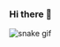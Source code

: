 ### Hi there 👋

![snake gif](https://github.com/StarLordCraft/StarLordCraft/blob/output/github-contribution-grid-snake.svg)

